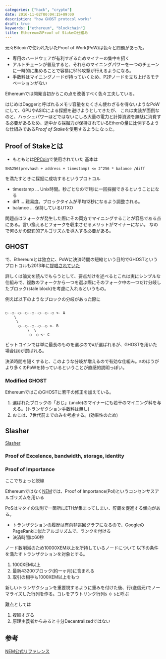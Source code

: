 ```yaml
---
categories: ["hack", "crypto"]
date: 2016-11-02T00:04:15+09:00
description: "how GHOST protocol works"
draft: true
keywords: ["ethereum", "blockchain"]
title: EthereumのProof of Stakeの仕組み
---
```



元々Bitcoinで使われたいたProof of Work(PoW)は色々と問題があった。

* 専用のハードウェアが有利すぎるためマイナーの集中を招く
* アルトチェーンが普及すると、それらのマイニングパワーを一つのチェーンに一時的に集めることで容易に51%攻撃が行えるようになる。
* 手数料はマイニングノードが持っていくため、P2Pノードを立ち上げるモチベーションがない

Ethereumでは開発当初からこの点を改善すべく色々工夫している。

はじめはDaggerと呼ばれるメモリ容量をたくさん使わざるを得ないようなPoWにして、GPUやASICによる採掘を避けようとしてきたが、
これは実装が面倒なのと、ハッシュパワーほどではないにしろ大量の電力と計算資源を無駄に消費する必要があるため、途中から採掘力が保持されているEtherの量に比例するような仕組みである*Proof of Stake*を使用するようになった。

## Proof of Stakeとは

* もともとは[PPCoin](https://peercoin.net/assets/paper/peercoin-paper-jp.pdf)で使用されていた
基本は

```
SHA256(prevhash + address + timestamp) <= 2^256 * balance /diff
```

を満たすときに採掘に成功するというプロトコル

* timestamp ... Unix時間。秒ごとなので1秒に一回採掘できるということになる
* diff ... 難易度。ブロックタイムが平均12秒になるよう調整される。
* balance ... 保持しているUTXO


問題点はフォークが発生した際にその両方でマイニングすることが容易である点にある。言い換えるとフォークを収束させるメリットがマイナーにない。
なので何らかの懲罰的アルゴリズムを導入する必要がある。


## GHOST


で、Ethereumとは独立に、PoWに決済時間の短縮という目的でGHOSTというプロトコルも2013年に[提唱されていた](http://www.cs.huji.ac.il/~avivz/pubs/13/btc_scalability_full.pdf)

詳しくは論文を読んでもらうとして、要点だけを述べるとこれは実にシンプルな仕組みで、複数のフォークから一つを選ぶ際にそのフォーク中の一つだけ分岐したブロック(stale block)を考慮に入れるというもの。

例えば以下のようなブロックの分岐があった際に

```

○--○--○--○--○--○--○--○ <- A
    \
     \
      ○--○--○--○--○ <- B
          \  \
           ○  ○ <- C

```


ビットコインでは単に最長のものを選ぶので`A`が選ばれるが、GHOSTを用いた場合は`B`が選ばれる。

決済時間を短くすると、このような分岐が増えるので有効な仕組み。`B`のほうがより多くのPoWを持っているということが直感的説明っぽい。


### Modified GHOST

EthereumではこのGHOSTに若干の修正を加えている。

1. 選ばれたブロックの「おじ」(uncle)のマイナーにも若干のマイニング料を与える。(トランザクション手数料は無し)
2. おじは、7世代前までのみを考慮する。(効率性のため)

## Slasher

[Slasher](https://blog.ethereum.org/2014/01/15/slasher-a-punitive-proof-of-stake-algorithm/)

### Proof of Excelence, bandwidth, storage, identity


### Proof of Importance

ここでちょっと脱線

Ethereumではなく[NEM](https://blog.nem.io/)では、Proof of Importance(PoI)というコンセンサスアルゴリズムを用いる

PoSはマタイの法則で一箇所にETHが集まってしまい、貯蔵を促進する傾向がある。


* トランザクションの履歴は有向非巡回グラフになるので、GoogleのPageRankに似たアルゴリズムで、ランクを付ける
* 決済時間は60秒

ノード数削減のため10000XEM以上を所持しているノードについて
以下の条件を満たすトランザクションを対象とする。

1. 1000XEM以上
2. 最新43200ブロック(約一ヶ月)に含まれる
3. 取引の相手も1000XEM以上をもつ

新しいトランザクションを重要視するように重みを付けた後、行(送信元)でノーマライズした行列を作る。コレをアウトリンク行列`$ O $`と呼ぶ

難点としては

1. 複雑すぎる
2. 原理主義者からみると十分Decentralizedではない

## 参考

[NEM公式リファレンス](https://www.nem.io/NEM_techRef.pdf)


